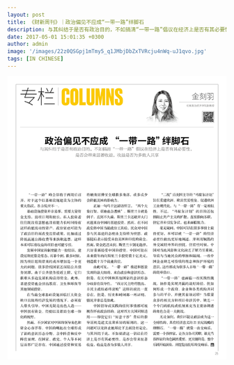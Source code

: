 ```yaml
---
layout: post
title: 《财新周刊》｜政治偏见不应成“一带一路”绊脚石
description: 与其纠结于是否有政治目的，不如搞清“一带一路”倡议在经济上是否有其必要性，是否会带来显著收益，收益是否为多数人共享
date: 2017-05-01 15:01:35 +0300
author: admin
image: '/images/22z0QSGpj1mTmy5_q1JMbjDbZxTVRcju4nWq-uJ1qvo.jpg'
tags: [IN CHINESE]
---
```

<a href="/pdf/p22-25.pdf" target="_blank">
  <img src="/images/-hijpcesxxvlbrl5e-1.jpg" alt="Xin" style="cursor: pointer;" />
</a>
